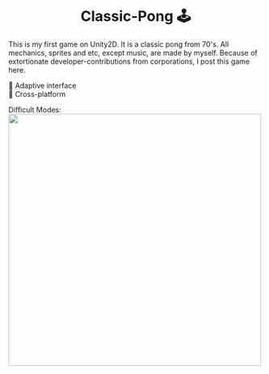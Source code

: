 <h1 align="center">Classic-Pong 🕹</h1>
<p>This is my first game on Unity2D. It is a classic pong from 70's. All mechanics, sprites and etc, except music, are made by myself. Because of extortionate developer-contributions from corporations, I post this game here.</p>
<p>📌 Adaptive interface<br>📌 Cross-platform</p>
<p>Difficult Modes: <br> <img src="https://github.com/AlferovKirill/Classic-Pong/blob/main/Classic%20Pong%20GIF/Classic-Pong-Difficult-Modes.gif" height="500"/></p>
